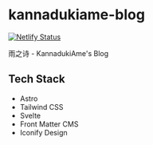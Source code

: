 # kannadukiame-blog

[![Netlify Status](https://api.netlify.com/api/v1/badges/228188a4-00d2-407c-af77-cc0c3b1dc103/deploy-status)](https://app.netlify.com/sites/kannadukiame/deploys)

雨之诗 - KannadukiAme's Blog

## Tech Stack

- Astro
- Tailwind CSS
- Svelte
- Front Matter CMS
- Iconify Design
